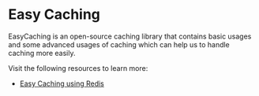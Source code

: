 # Easy Caching

EasyCaching is an open-source caching library that contains basic usages and some advanced usages of caching which can help us to handle caching more easily.

Visit the following resources to learn more:

- [Easy Caching using Redis](https://easycaching.readthedocs.io/en/latest/Redis/)
